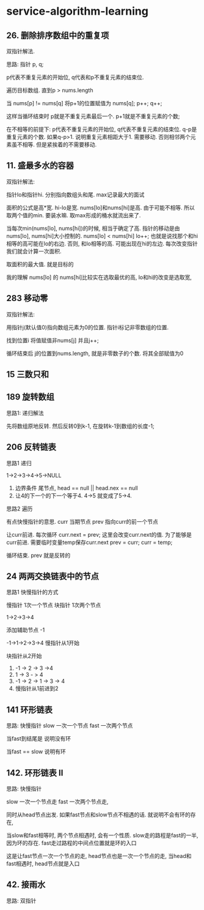 # service-algorithm-learning

## 26. 删除排序数组中的重复项

双指针解法. 

思路: 指针 p, q;

p代表不重复元素的开始位, q代表和p不重复元素的结束位. 

遍历目标数组. 直到p > nums.length

当 nums[p] != nums[q] 将p+1的位置赋值为 nums[q]; 
p++;
q++;

这样当循环结束时 p就是不重复元素最后一个. p+1就是不重复元素的个数;

在不相等的前提下: p代表不重复元素的开始位, q代表不重复元素的结束位. q-p是重复元素的个数. 如果q-p>1. 说明重复元素相距大于1. 需要移动. 否则相邻两个元素虽不相等. 但是紧挨着的不需要移动. 


## 11. 盛最多水的容器

双指针解法:

指针lo和指针hi. 分别指向数组头和尾. max记录最大的面试

面积的公式是高*宽.  hi-lo是宽. nums[lo]和nums[hi]是高. 由于可能不相等. 所以取两个值的min. 要装水嘛. 取max形成的桶水就流出来了.

当每次min(nums[lo], nums[hi])的时候, 相当于确定了高. 指针的移动是由nums[lo], nums[hi]大小控制的. 
nums[lo] < nums[hi] lo++; 也就是说找那个和hi相等的高可能在lo的右边. 否则, 和lo相等的高. 可能出现在hi的左边. 每次改变指针我们就会计算一次面积. 

取面积的最大值. 就是目标的

我的理解 nums[lo] 的 nums[hi]比较实在选取最优的高, lo和hi的改变是选取宽, 

## 283 移动零

双指针解法:

用指针j(默认值0)指向数组元素为0的位置. 指针i标记非零数组的位置. 

找到位置i 将值赋值非nums[j] 并且j++;

循环结束后 j的位置到nums.length, 就是非零数子的个数. 将其全部赋值为0

## 15 三数只和

## 189 旋转数组

思路1: 递归解法

先将数组原地反转. 然后反转0到k-1, 在旋转k-1到数组的长度-1;

## 206 反转链表

思路1 递归

1->2->3->4->5->NULL

1. 边界条件  尾节点, head == null || head.nex == null
2. 让4的下一个的下一个等于4.  4->5 就变成了5->4.  

思路2 遍历

有点快慢指针的意思. 
curr 当期节点
prev 指向curr的前一个节点

让curr前进. 
每次循环 
curr.next = prev;  这里会改变curr.next的值. 为了能够是curr前进. 需要临时变量temp保存curr.next
prev = curr;
curr = temp;

循环结束. prev 就是反转的

## 24 两两交换链表中的节点

思路1 快慢指针的方式

慢指针 1次一个节点
块指针 1次两个节点

1->2->3->4

添加辅助节点 -1 

-1->1->2->3->4
慢指针从1开始

块指针从2开始

1. -1 -> 2 -> 3 ->4
2. 1 -> 3 - > 4
3. -1 -> 2 -> 1 -> 3 -> 4
4. 慢指针从1前进到2


##  141 环形链表

思路: 快慢指针
slow 一次一个节点
fast 一次两个节点


当fast到结尾是  说明没有环

当fast == slow 说明有环

## 142. 环形链表 II

思路: 快慢指针

slow 一次一个节点走
fast 一次两个节点走,

同时从head节点出发. 
如果fast节点和slow节点不相遇的话. 就说明不会有环的存在, 

当slow和fast相等时, 两个节点相遇时, 会有一个性质. slow走的路程是fast的一半, 因为环的存在. fast走过路程的中间点位置就是环的入口

这是让fast节点一次一个节点的走, head节点也是一次一个节点的走, 当head和fast相遇时, head节点就是入口

## 42. 接雨水
   
思路: 双指针









